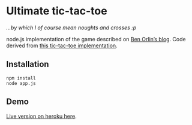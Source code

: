 # Ultimate tic-tac-toe

*…by which I of course mean noughts and crosses :p*

node.js implementation of the game described on
[Ben Orlin’s blog](http://mathwithbaddrawings.com/2013/06/16/ultimate-tic-tac-toe/).
Code derived from [this tic-tac-toe implementation](https://github.com/josephwegner/node-tac-toe).

## Installation

```
npm install
node app.js
```

## Demo

[Live version on heroku here](http://stark-lowlands-6482.herokuapp.com/).

